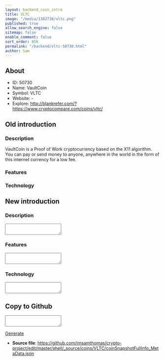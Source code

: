```yaml
---
layout: backend_coin_intro
title: VLTC
image: "/media/1382738/vltc.png"
published: true
allow_search_engine: false
sitemap: false
enable_comment: false
sort_order: 856
permalink: "/backend/vltc-50730.html"
author: Sam
---
```


## About

- ID: 50730
- Name: VaultCoin
- Symbol: VLTC
- Website: -
- Explore: http://blankrefer.com/?https://www.cryptocompare.com/coins/vltc/


## Old introduction

### Description

<p>VaultCoin is a Proof of Work cryptocurrency based on the X11 algorithm. You can pay or send money to anyone, anywhere in the world in the form of this internet currency for a low fee.</p>

### Features


### Technology




## New introduction


### Description
<textarea id="meta_description" name="description"></textarea>

### Features
<textarea id="meta_features" name="features"></textarea>

### Technology
<textarea id="meta_technology" name="technology"></textarea>


## Copy to Github

<textarea id="coinsnapshotfullinfo_metadata"></textarea>

<a href="#gen" onclick="generateMetaDatJson()">Generate</a>

- **Source file**: <a href="https://github.com/imsamthomas/crypto-project/edit/master/shell/_source/coins/VLTC/coinSnapshotFullInfo_MetaData.json">https://github.com/imsamthomas/crypto-project/edit/master/shell/_source/coins/VLTC/coinSnapshotFullInfo_MetaData.json</a>

